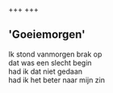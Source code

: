 +++
+++

## 'Goeiemorgen'

Ik stond vanmorgen brak op \
dat was een slecht begin \
had ik dat niet gedaan \
had ik het beter naar mijn zin
